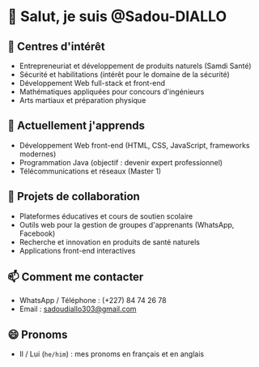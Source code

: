 # 👋 Salut, je suis @Sadou-DIALLO

## 👀 Centres d'intérêt
- Entrepreneuriat et développement de produits naturels (Samdi Santé)
- Sécurité et habilitations (intérêt pour le domaine de la sécurité)
- Développement Web full-stack et front-end
- Mathématiques appliquées pour concours d'ingénieurs
- Arts martiaux et préparation physique

## 🌱 Actuellement j'apprends
- Développement Web front-end (HTML, CSS, JavaScript, frameworks modernes)
- Programmation Java (objectif : devenir expert professionnel)
- Télécommunications et réseaux (Master 1)

## 💞️ Projets de collaboration
- Plateformes éducatives et cours de soutien scolaire
- Outils web pour la gestion de groupes d'apprenants (WhatsApp, Facebook)
- Recherche et innovation en produits de santé naturels
- Applications front-end interactives

## 📫 Comment me contacter
- WhatsApp / Téléphone : (+227) 84 74 26 78
- Email : sadoudiallo303@gmail.com

## 😄 Pronoms
- Il / Lui \(`he/him`\) : mes pronoms en français et en anglais
